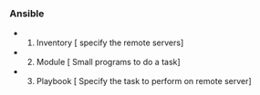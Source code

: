 ### Ansible 
-  1. Inventory [ specify the remote servers]
-  2. Module [ Small programs to do a task]
-  3. Playbook [ Specify the task to perform on remote server]

